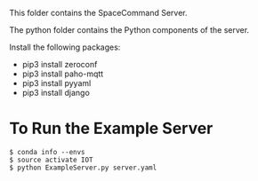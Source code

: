 This folder contains the SpaceCommand Server.

The python folder contains the Python components of the server.

Install the following packages:

* pip3 install zeroconf
* pip3 install paho-mqtt
* pip3 install pyyaml
* pip3 install django


To Run the Example Server
=========================
```linux
$ conda info --envs
$ source activate IOT
$ python ExampleServer.py server.yaml
```


